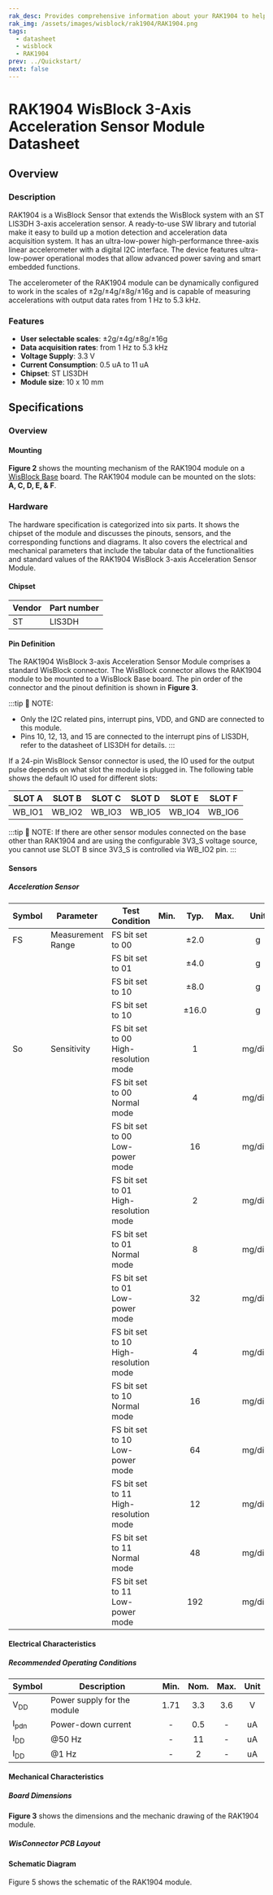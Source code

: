 ```yaml
---
rak_desc: Provides comprehensive information about your RAK1904 to help you use it. This information includes technical specifications, characteristics, and requirements, and it also discusses the device components.
rak_img: /assets/images/wisblock/rak1904/RAK1904.png
tags:
  - datasheet
  - wisblock
  - RAK1904
prev: ../Quickstart/
next: false
---
```


# RAK1904 WisBlock 3-Axis Acceleration Sensor Module Datasheet

## Overview

<rk-img
  src="/assets/images/wisblock/rak1904/datasheet/rak1904-front-back.png"
  width="50%"
  caption="RAK1904 WisBlock Sensor Mounting"
/>

### Description

RAK1904 is a WisBlock Sensor that extends the WisBlock system with an ST LIS3DH 3-axis acceleration sensor. A ready-to-use SW library and tutorial make it easy to build up a motion detection and acceleration data acquisition system. It has an ultra-low-power high-performance three-axis linear accelerometer with a digital I2C interface. The device features ultra-low-power operational modes that allow advanced power saving and smart embedded functions.

The accelerometer of the RAK1904 module can be dynamically configured to work in the scales of ±2g/±4g/±8g/±16g and is capable of measuring accelerations with output data rates from 1&nbsp;Hz to 5.3&nbsp;kHz.

### Features
* **User selectable scales**: ±2g/±4g/±8g/±16g
* **Data acquisition rates**: from 1&nbsp;Hz to 5.3&nbsp;kHz
* **Voltage Supply**: 3.3&nbsp;V
* **Current Consumption**: 0.5&nbsp;uA to 11&nbsp;uA
* **Chipset**: ST LIS3DH
* **Module size**: 10 x 10&nbsp;mm

## Specifications
### Overview


#### Mounting

**Figure 2** shows the mounting mechanism of the RAK1904 module on a [WisBlock Base](https://docs.rakwireless.com/Product-Categories/WisBlock/#wisblock-base) board. The RAK1904 module can be mounted on the slots: **A, C, D, E, & F**.

<rk-img
  src="/assets/images/wisblock/rak1904/datasheet/RAK19xx_mounting.png"
  width="50%"
  caption="RAK1904 WisBlock Sensor Mounting"
/>

### Hardware

The hardware specification is categorized into six parts. It shows the chipset of the module and discusses the pinouts, sensors, and the corresponding functions and diagrams. It also covers the electrical and mechanical parameters that include the tabular data of the functionalities and standard values of the RAK1904 WisBlock 3-axis Acceleration Sensor Module.


#### Chipset
| Vendor | Part number |
| ------ | ----------- |
| ST     | LIS3DH      |

#### Pin Definition

The RAK1904 WisBlock 3-axis Acceleration Sensor Module comprises a standard WisBlock connector. The WisBlock connector allows the RAK1904 module to be mounted to a WisBlock Base board. The pin order of the connector and the pinout definition is shown in **Figure 3**.

<rk-img
  src="/assets/images/wisblock/rak1904/datasheet/rak1904-pinout-diagram.png"
  width="50%"
  caption="RAK1904 WisBlock Sensor Pinout Diagram"
/>

:::tip 📝 NOTE:
- Only the I2C related pins, interrupt pins, VDD, and GND are connected to this module.
- Pins 10, 12, 13, and 15 are connected to the interrupt pins of LIS3DH, refer to the datasheet of LIS3DH for details.
:::

If a 24-pin WisBlock Sensor connector is used, the IO used for the output pulse depends on what slot the module is plugged in. The following table shows the default IO used for different slots:

| SLOT A | SLOT B | SLOT C | SLOT D | SLOT E | SLOT F |
| ------ | ------ | ------ | ------ | ------ | ------ |
| WB_IO1 | WB_IO2 | WB_IO3 | WB_IO5 | WB_IO4 | WB_IO6 |

:::tip 📝 NOTE:
If there are other sensor modules connected on the base other than RAK1904 and are using the configurable 3V3_S voltage source, you cannot use SLOT B since 3V3_S is controlled via WB_IO2 pin.
:::

#### Sensors
##### Acceleration Sensor
| Symbol | Parameter         | Test Condition                                | Min.  | Typ.  | Max.  |   Unit   |
| ------ | ----------------- | --------------------------------------------- | :---: | :---: | :---: | :------: |
| FS     | Measurement Range | FS bit set to 00                              |       | ±2.0  |       |    g     |
|        |                   | FS bit set to 01                              |       | ±4.0  |       |    g     |
|        |                   | FS bit set to 10                              |       | ±8.0  |       |    g     |
|        |                   | FS bit set to 10                              |       | ±16.0 |       |    g     |
| So     | Sensitivity       | FS bit set to 00  <br /> High-resolution mode |       |   1   |       | mg/digit |
|        |                   | FS bit set to 00  <br /> Normal mode          |       |   4   |       | mg/digit |
|        |                   | FS bit set to 00  <br /> Low-power mode       |       |  16   |       | mg/digit |
|        |                   | FS bit set to 01  <br /> High-resolution mode |       |   2   |       | mg/digit |
|        |                   | FS bit set to 01  <br /> Normal mode          |       |   8   |       | mg/digit |
|        |                   | FS bit set to 01  <br /> Low-power mode       |       |  32   |       | mg/digit |
|        |                   | FS bit set to 10  <br /> High-resolution mode |       |   4   |       | mg/digit |
|        |                   | FS bit set to 10  <br /> Normal mode          |       |  16   |       | mg/digit |
|        |                   | FS bit set to 10  <br /> Low-power mode       |       |  64   |       | mg/digit |
|        |                   | FS bit set to 11  <br /> High-resolution mode |       |  12   |       | mg/digit |
|        |                   | FS bit set to 11  <br /> Normal mode          |       |  48   |       | mg/digit |
|        |                   | FS bit set to 11  <br /> Low-power mode       |       |  192  |       | mg/digit |

#### Electrical Characteristics
##### Recommended Operating Conditions

| Symbol          | Description                 | Min.  | Nom.  | Max.  | Unit  |
| --------------- | --------------------------- | :---: | :---: | :---: | :---: |
| V<sub>DD</sub>  | Power supply for the module | 1.71  |  3.3  |  3.6  |   V   |
| I<sub>pdn</sub> | Power-down current          |   -   |  0.5  |   -   |  uA   |
| I<sub>DD </sub> | @50&nbsp;Hz                 |   -   |  11   |   -   |  uA   |
| I<sub>DD </sub> | @1&nbsp;Hz                  |   -   |   2   |   -   |  uA   |

#### Mechanical Characteristics

##### Board Dimensions

**Figure 3** shows the dimensions and the mechanic drawing of the RAK1904 module.

<rk-img
  src="/assets/images/wisblock/rak1904/datasheet/RAK19xx_mechanic_drawing.png"
  width="60%"
  caption="RAK1904 WisBlock Sensor Mechanic Drawing"
/>

##### WisConnector PCB Layout

<rk-img
  src="/assets/images/wisblock/rak1904/datasheet/MxxS1003K6M.png"
  width="100%"
  caption="WisConnector PCB footprint and recommendations"
/>

#### Schematic Diagram
Figure 5 shows the schematic of the RAK1904 module.

<rk-img
  src="/assets/images/wisblock/rak1904/datasheet/rak1904-schematics.png"
  width="100%"
  caption="RAK1904 WisBlock Sensor schematics"
/>

